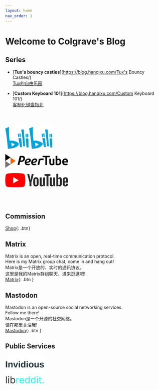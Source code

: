 ```yaml
---
layout: home
nav_order: 1
---
```

# Welcome to Colgrave's Blog
## Series
- [**Tux's bouncy castles**](https://blog.hanqixu.com/Tux's Bouncy Castles/)  
[Tux的自由乐园](https://blog.hanqixu.com/Tux的自由乐园/)  
  
- [**Custom Keyboard 101**](https://blog.hanqixu.com/Custom Keyboard 101/)  
[客制化键盘指北](https://blog.hanqixu.com/客制化键盘指北/)  
  
&nbsp;  
&nbsp;  
  
[![Bilibili](resources/Bilibili_logo.svg1.png)](https://space.bilibili.com/16015122/)  
  
[![PeerTube](resources/Logo_PeerTube_long_accented.svg.png)](https://tilvids.com/c/colgrave_channel/videos)  
  
[![Youtube](resources/YouTube_Logo_2017.svg.png)](https://www.youtube.com/@Colgrave34/)  
  
&nbsp;  
&nbsp;  
## Commission
[Shop](https://shop.hanqixu.com){: .btn}

## Matrix
Matrix is an open, real-time communication protocol.  
Here is my Matrix group chat, come in and hang out!  
Matrix是一个开放的、实时的通讯协议。  
这里是我的Matrix群组聊天，进来逛逛吧!  
[Matrix](https://matrix.to/#/#cyber-coffeehouse:rippled.io){: .btn }
  
## Mastodon
Mastodon is an open-source social networking services.  
Follow me there!  
Mastodon是一个开源的社交网络。  
请在那里关注我!  
<a rel="me" href="https://social.linux.pizza/@colgrave">Mastodon</a>{: .btn }
  
## Public Services
[![Invidious](resources/invidious_logo.png)](https://invidious.pendora.io)  
[![Libreddit](resources/libreddit_logo.png)](https://libreddit.pendora.io)  
  